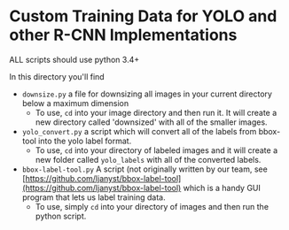# Custom Training Data for YOLO and other R-CNN Implementations

ALL scripts should use python 3.4+

In this directory you'll find

- `downsize.py` a file for downsizing all images in your current directory below a maximum dimension
  - To use, `cd` into your image directory and then run it. It will create a new directory called 'downsized' with all of the smaller images.
- `yolo_convert.py` a script which will convert all of the labels from bbox-tool into the yolo label format.
  - To use, `cd` into your directory of labeled images and it will create a new folder called `yolo_labels` with all of the converted labels.
- `bbox-label-tool.py` A script (not originally written by our team, see [https://github.com/ljanyst/bbox-label-tool](https://github.com/ljanyst/bbox-label-tool) which is a handy GUI program that lets us label training data.
  - To use, simply `cd` into your directory of images and then run the python script.

